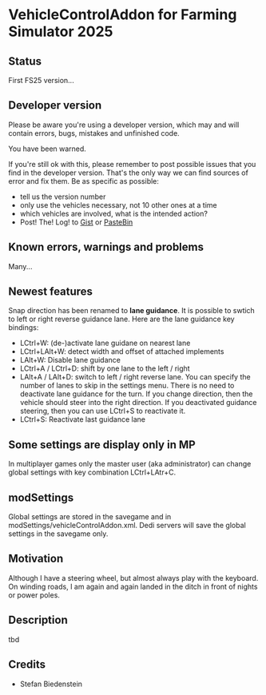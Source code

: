 # VehicleControlAddon for Farming Simulator 2025

## Status

First FS25 version...

## Developer version
Please be aware you're using a developer version, which may and will contain errors, bugs, mistakes and unfinished code. 

You have been warned.

If you're still ok with this, please remember to post possible issues that you find in the developer version. 
That's the only way we can find sources of error and fix them. 
Be as specific as possible:

* tell us the version number
* only use the vehicles necessary, not 10 other ones at a time
* which vehicles are involved, what is the intended action?
* Post! The! Log! to [Gist](https://gist.github.com/) or [PasteBin](http://pastebin.com/)

## Known errors, warnings and problems
Many...

## Newest features
Snap direction has been renamed to **lane guidance**.
It is possible to swtich to left or right reverse guidance lane. Here are the lane guidance key bindings:
* LCtrl+W: (de-)activate lane  guidane on nearest lane
* LCtrl+LAlt+W: detect width and offset of attached implements
* LAlt+W: Disable lane guidance
* LCtrl+A / LCtrl+D: shift by one lane to the left / right
* LAlt+A / LAlt+D: switch to left / right reverse lane. You can specify the number of lanes to skip in the settings menu. There is no need to deactivate lane guidance for the turn. If you change direction, then the vehicle should steer into the right direction. If you deactivated guidance steering, then you can use LCtrl+S to reactivate it.
* LCtrl+S: Reactivate last guidance lane

## Some settings are display only in MP

In multiplayer games only the master user (aka administrator) can change global settings with key combination LCtrl+LAtr+C.

## modSettings

Global settings are stored in the savegame and in modSettings/vehicleControlAddon.xml. Dedi servers will save the global settings in the savegame only.

## Motivation
Although I have a steering wheel, but almost always play with the keyboard. On winding roads, I am again and again landed in the ditch in front of nights or power poles.

## Description
tbd

## Credits
* Stefan Biedenstein
